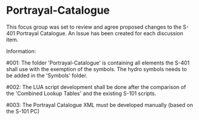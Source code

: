 # Portrayal-Catalogue
This focus group was set to review and agree proposed changes to the S-401 Portrayal Catalogue. An Issue has been created for each discussion item. 

Information:

#001:  The folder 'Portrayal-Catalogue' is containing all elements the S-401 shall use with the exemption of the symbols. The hydro symbols needs to be added in the 'Symbols' folder.

#002:  The LUA script development shall be done after the comparison of the 'Combined Lookup Tables' and the existing S-101 scripts.

#003:  The Portrayal Catalogue XML must be developed manually (based on the S-101 PC)

